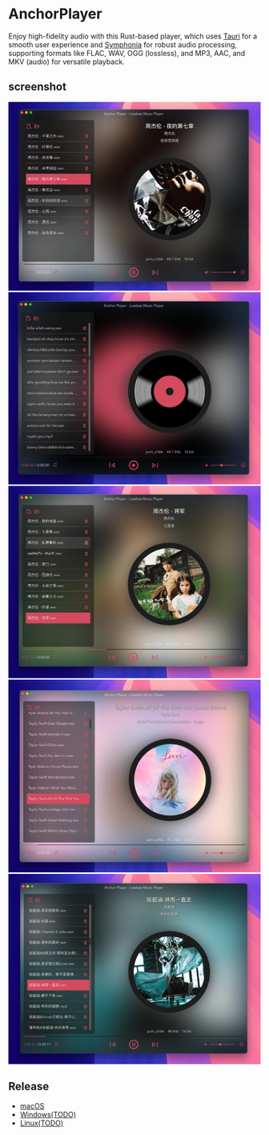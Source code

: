 # AnchorPlayer

Enjoy high-fidelity audio with this Rust-based player, which uses [Tauri](https://github.com/tauri-apps/tauri) for a smooth user experience and [Symphonia](https://github.com/pdeljanov/Symphonia) for robust audio processing, supporting formats like FLAC, WAV, OGG (lossless), and MP3, AAC, and MKV (audio) for versatile playback.

## screenshot
![mac screenshot](./docs/ss-1.webp)
![mac screenshot](./docs/ss-2.webp)
![mac screenshot](./docs/ss-3.webp)
![mac screenshot](./docs/ss-4.webp)
![mac screenshot](./docs/ss-5.webp)


## Release
- [macOS](https://github.com/crazytravel/anchor-player/releases/download/v0.1.0/Anchor.Player_0.1.0_aarch64.dmg)
- [Windows(TODO)]()
- [Linux(TODO)]()
